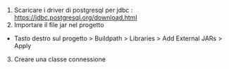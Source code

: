 1. Scaricare i driver di postgresql per jdbc : https://jdbc.postgresql.org/download.html
2. Importare il file jar nel progetto
  - Tasto destro sul progetto > Buildpath > Libraries > Add External JARs > Apply
3. Creare una classe connessione  

